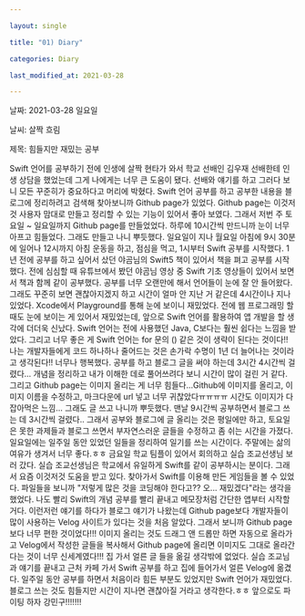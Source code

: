 ```yaml
---

layout: single

title: "01) Diary"

categories: Diary

last_modified_at: 2021-03-28

---
```


날짜: 2021-03-28 일요일

날씨: 살짝 흐림

제목: 힘들지만 재밌는 공부

Swift 언어를 공부하기 전에 인생에 살짝 현타가 와서 학교 선배인 김우재 선배한테 인생 상담을 했었는데 그게 나에게는 너무 큰 도움이 됐다. 선배와 얘기를 하고 그러다 보니 모든 꾸준히가 중요하다고 머리에 박혔다. Swift 언어 공부를 하고 공부한 내용을 블로그에 정리하려고 검색해 찾아보니까 Github page가 있었다.
Github page는 이것저것 사용자 맘대로 만들고 정리할 수 있는 기능이 있어서 좋아 보였다. 그래서 저번 주 토요일 ~ 일요일까지 Github page를 만들었었다. 하루에 10시간씩 만드니까 눈이 너무 아프고 힘들었다. 그래도 만들고 나니 뿌듯했다. 일요일이 지나 월요일 아침에 9시 30분에 일어나 12시까지 아침 운동을 하고, 점심을 먹고, 1시부터 Swift 공부를 시작했다. 1년 전에 공부를 하고 싶어서 샀던 야곰님의 Swift5 책이 있어서 책을 펴고 공부를 시작했다. 전에 심심할 때 유튜브에서 봤던 야곰님 영상 중 Swift 기초 영상들이 있어서 보면서 책과 함께 같이 공부했다. 공부를 너무 오랜만에 해서 언어들이 눈에 잘 안 들어왔다. 그래도 꾸준히 보면 괜찮아지겠지 하고 시간이 얼마 안 지난 거 같은데 4시간이나 지나있었다. Xcode에서 Playground를 통해 눈에 보이니 재밌었다. 전에 웹 프로그래밍 할 때도 눈에 보이는 게 있어서 재밌었는데, 앞으로 Swift 언어를 활용하여 앱 개발을 할 생각에 더더욱 신났다. Swift 언어는 전에 사용했던 Java, C보다는 훨씬 쉽다는 느낌을 받았다. 그리고 너무 좋은 게 Swift 언어는 for 문의 () 같은 것이 생략이 된다는 것이다!! 나는 개발자들에게 코드 하나하나 줄어드는 것은 손가락 수명이 1년 더 늘어나는 것이라고 생각된다!! 너무나 행복했다. 공부를 하고 블로그 글을 써야 하는데 3시간 4시간씩 걸렸다... 개념을 정리하고 내가 이해한 데로 풀어쓰려다 보니 시간이 많이 걸린 거 같다. 그리고 Github page는 이미지 올리는 게 너무 힘들다...Github에 이미지를 올리고, 이미지 이름을 수정하고, 마크다운에 url 넣고 너무 귀찮았다ㅠㅠㅠㅠ 시간도 이미지가 다 잡아먹은 느낌... 그래도 글 쓰고 나니까 뿌듯했다. 맨날 9시간씩 공부하면서 블로그 쓰는 데 3시간씩 걸렸다.. 그래서 공부와 블로그에 글 올리는 것은 평일에만 하고, 토요일은 못한 과제들과 블로그 쓰면서 부자연스러운 글들을 수정하고 좀 쉬는 시간을 가졌다. 일요일에는 일주일 동안 있었던 일들을 정리하여 일기를 쓰는 시간이다. 주말에는 삶의 여유가 생겨서 너무 좋다.ㅎㅎ 금요일 학교 팀플이 있어서 회의하고 실습 조교선생님 보러 갔다. 실습 조교선생님은 학교에서 유일하게 Swift를 같이 공부하시는 분이다. 그래서 요즘 이것저것 도움을 받고 있다. 찾아가서 Swift를 이용해 만든 게임들을 볼 수 있었다. 파일들을 보니까 "저렇게 많은 것을 코딩해야 한다고?? 오... 재밌겠다"라는 생각을 했었다. 나도 빨리 Swift의 개념 공부를 빨리 끝내고 메모장처럼 간단한 앱부터 시작할 거다. 이런저런 얘기를 하다가 블로그 얘기가 나왔는데 Github page보다 개발자들이 많이 사용하는 Velog 사이트가 있다는 것을 처음 알았다. 그래서 보니까 Github page 보다 너무 편한 것이었다!!! 이미지 올리는 것도 드래그 앤 드롭만 하면 자동으로 올라가고 Velog에서 작성한 글들을 복사해서 Github page에 올리면 이미지도 그대로 올라간다는 것이 너무 신세계였다!!! 집 가서 얼른 글 들을 옮길 생각밖에 없었다. 실습 조교님과 얘기를 끝내고 근처 카페 가서 Swift 공부를 하고 집에 들어가서 얼른 Velog에 옮겼다.
일주일 동안 공부를 하면서 처음이라 힘든 부분도 있었지만 Swift 언어가 재밌었다. 블로그 쓰는 것도 힘들지만 시간이 지나면 괜찮아질 거라고 생각한다.ㅎㅎ 앞으로도 파이팅 하자 강민구!!!!!!!

